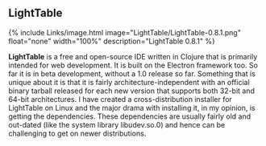 
## LightTable
{% include Links/image.html image="LightTable/LightTable-0.8.1.png" float="none" width="100%" description="LightTable 0.8.1" %}

**LightTable** is a free and open-source IDE written in Clojure that is primarily intended for web development. It is built on the Electron framework too. So far it is in beta development, without a 1.0 release so far. Something that is unique about it is that it is fairly architecture-independent with an official binary tarball released for each new version that supports both 32-bit and 64-bit architectures. I have created a cross-distribution installer for LightTable on Linux and the major drama with installing it, in my opinion, is getting the dependencies. These dependencies are usually fairly old and out-dated (like the system library libudev.so.0) and hence can be challenging to get on newer distributions. 
